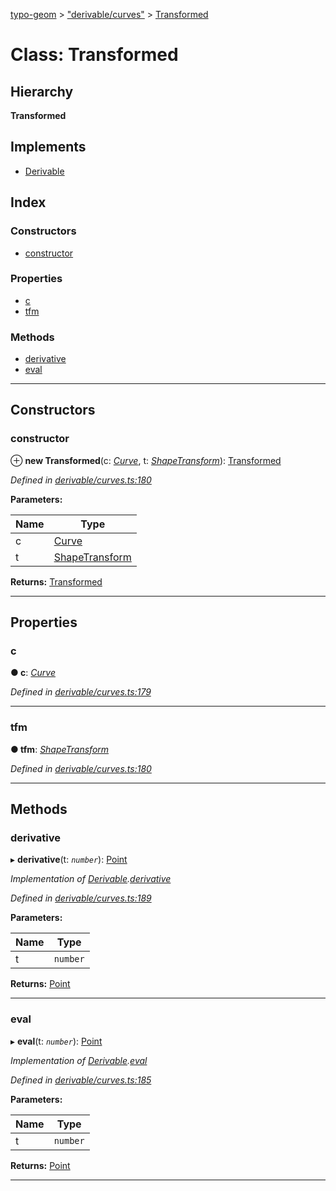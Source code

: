 [typo-geom](../README.md) > ["derivable/curves"](../modules/_derivable_curves_.md) > [Transformed](../classes/_derivable_curves_.transformed.md)

# Class: Transformed

## Hierarchy

**Transformed**

## Implements

* [Derivable](../interfaces/_derivable_interface_.derivable.md)

## Index

### Constructors

* [constructor](_derivable_curves_.transformed.md#constructor)

### Properties

* [c](_derivable_curves_.transformed.md#c)
* [tfm](_derivable_curves_.transformed.md#tfm)

### Methods

* [derivative](_derivable_curves_.transformed.md#derivative)
* [eval](_derivable_curves_.transformed.md#eval)

---

## Constructors

<a id="constructor"></a>

###  constructor

⊕ **new Transformed**(c: *[Curve](../modules/_derivable_interface_.md#curve)*, t: *[ShapeTransform](../interfaces/_derivable_interface_.shapetransform.md)*): [Transformed](_derivable_curves_.transformed.md)

*Defined in [derivable/curves.ts:180](https://github.com/be5invis/typo-geom/blob/d307ff5/src/derivable/curves.ts#L180)*

**Parameters:**

| Name | Type |
| ------ | ------ |
| c | [Curve](../modules/_derivable_interface_.md#curve) |
| t | [ShapeTransform](../interfaces/_derivable_interface_.shapetransform.md) |

**Returns:** [Transformed](_derivable_curves_.transformed.md)

___

## Properties

<a id="c"></a>

###  c

**● c**: *[Curve](../modules/_derivable_interface_.md#curve)*

*Defined in [derivable/curves.ts:179](https://github.com/be5invis/typo-geom/blob/d307ff5/src/derivable/curves.ts#L179)*

___
<a id="tfm"></a>

###  tfm

**● tfm**: *[ShapeTransform](../interfaces/_derivable_interface_.shapetransform.md)*

*Defined in [derivable/curves.ts:180](https://github.com/be5invis/typo-geom/blob/d307ff5/src/derivable/curves.ts#L180)*

___

## Methods

<a id="derivative"></a>

###  derivative

▸ **derivative**(t: *`number`*): [Point](_point_point_.point.md)

*Implementation of [Derivable](../interfaces/_derivable_interface_.derivable.md).[derivative](../interfaces/_derivable_interface_.derivable.md#derivative)*

*Defined in [derivable/curves.ts:189](https://github.com/be5invis/typo-geom/blob/d307ff5/src/derivable/curves.ts#L189)*

**Parameters:**

| Name | Type |
| ------ | ------ |
| t | `number` |

**Returns:** [Point](_point_point_.point.md)

___
<a id="eval"></a>

###  eval

▸ **eval**(t: *`number`*): [Point](_point_point_.point.md)

*Implementation of [Derivable](../interfaces/_derivable_interface_.derivable.md).[eval](../interfaces/_derivable_interface_.derivable.md#eval)*

*Defined in [derivable/curves.ts:185](https://github.com/be5invis/typo-geom/blob/d307ff5/src/derivable/curves.ts#L185)*

**Parameters:**

| Name | Type |
| ------ | ------ |
| t | `number` |

**Returns:** [Point](_point_point_.point.md)

___

